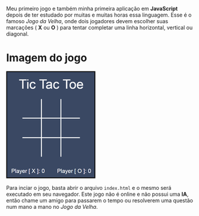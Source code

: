 Meu primeiro jogo e também minha primeira aplicação em **JavaScript** depois de ter 
estudado por muitas e muitas horas essa linguagem. Esse é o famoso *Jogo da Velha*, 
onde dois jogadores devem escolher suas marcações ( **X** ou **O** ) para tentar completar uma 
linha horizontal, vertical ou diagonal.

# Imagem do jogo
![game-preview](game-preview.png)

Para inciar o jogo, basta abrir o arquivo ```index.html``` e o mesmo será executado em seu navegador.
Este jogo não é online e não possui uma **IA**, então chame um amigo para passarem o tempo
ou resolverem uma questão num mano a mano no *Jogo da Velha*.

